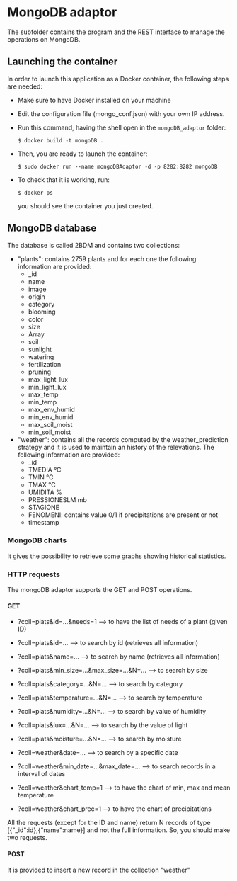 # MongoDB adaptor

The subfolder contains the program and the REST interface to manage the operations on MongoDB.

## Launching the container

In order to launch this application as a Docker container, the following steps are needed:

- Make sure to have Docker installed on your machine
- Edit the configuration file (mongo_conf.json) with your own IP address.
- Run this command, having the shell open in the `mongoDB_adaptor` folder:

    `$ docker build -t mongoDB .`

- Then, you are ready to launch the container:

    `$ sudo docker run --name mongoDBAdaptor -d -p 8282:8282 mongoDB`

- To check that it is working, run:

    `$ docker ps`
  
  you should see the container you just created.

## MongoDB database

The database is called 2BDM and contains two collections:

- "plants": contains 2759 plants and for each one the following information are provided:
  - _id
  - name
  - image
  - origin
  - category
  - blooming
  - color
  - size
  - Array
  - soil
  - sunlight
  - watering
  - fertilization
  - pruning
  - max_light_lux
  - min_light_lux
  - max_temp
  - min_temp
  - max_env_humid
  - min_env_humid
  - max_soil_moist
  - min_soil_moist
- "weather": contains all the records computed by the weather_prediction strategy and it is used to maintain an history of the relevations. The following information are provided:
  - _id
  - TMEDIA °C
  - TMIN °C
  - TMAX °C
  - UMIDITA %
  - PRESSIONESLM mb
  - STAGIONE
  - FENOMENI: contains value 0/1 if precipitations are present or not
  - timestamp

### MongoDB charts

It gives the possibility to retrieve some graphs showing historical statistics.

### HTTP requests

The mongoDB adaptor supports the GET and POST operations.

#### GET

- ?coll=plats&id=...&needs=1 --> to have the list of needs of a plant (given ID)
- ?coll=plats&id=... --> to search by id (retrieves all information)
- ?coll=plats&name=... --> to search by name (retrieves all information)
- ?coll=plats&min_size=...&max_size=...&N=... --> to search by size
- ?coll=plats&category=...&N=... --> to search by category
- ?coll=plats&temperature=...&N=... --> to search by temperature
- ?coll=plats&humidity=...&N=... --> to search by value of humidity
- ?coll=plats&lux=...&N=... --> to search by the value of light
- ?coll=plats&moisture=...&N=... --> to search by moisture  

- ?coll=weather&date=... --> to search by a specific date
- ?coll=weather&min_date=...&max_date=... --> to search records in a interval of dates
- ?coll=weather&chart_temp=1 --> to have the chart of min, max and mean temperature
- ?coll=weather&chart_prec=1 --> to have the chart of precipitations

All the requests (except for the ID and name) return N records of type [{"_id":id},{"name":name}] and not the full information. So, you should make two requests.

#### POST

It is provided to insert a new record in the collection "weather"
